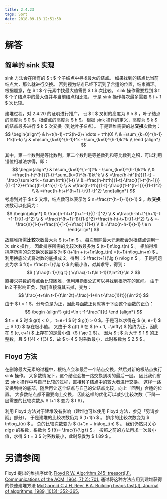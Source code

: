 ```yaml
---
title: 2.4.23
tags: Sort
date: 2018-09-18 12:51:50
---
```


# 解答

## 简单的 sink 实现

sink 方法会在所有的 $ t $ 个子结点中寻找最大的结点。
如果找到的结点比当前结点大，那么就进行交换。
否则视为结点已经下沉到了合适的位置，结束循环。
根据题意，在 $ t $ 个元素中找最大值需要 $ t $ 次比较。
sink 操作需要找到 $ t $ 个子结点中的最大值并与当前结点相比较。
于是 sink 操作每次最多需要 $ t + 1 $ 次比较。

建堆过程，对 2.4.20 的证明进行推广。
设 $ t $ 叉树的高度为 $ h $ ，叶子结点的高度为 $ 0 $，根结点的高度为 $ h $。
根据 sink 操作的定义，高度为 $ k $ 的结点最多进行 $ k $ 次交换（到达叶子结点）。
于是建堆需要的总**交换**次数为：
$$
\begin{align*}
& h+t(h-1)+t^2(h-2)+ \dots + t^h(0) \\
& =\sum_{k=0}^{h-1} t^k(h-k) \\
& =h\sum_{k=0}^{h-1}t^k - \sum_{k=0}^{h-1}kt^k \\
\end {align*}
$$

其中，第一个数列是等比数列，第二个数列是等差数列和等比数列之积，可以利用错位相减法求得，即：
$$
\begin{align*}
& h\sum_{k=0}^{h-1}t^k - \sum_{k=0}^{h-1}kt^k \\
& =\frac{h-ht^{h}}{1-t}-\sum_{k=0}^{h-1}kt^k \\
& =\frac{h-ht^{h}}{1-t} -\frac{\sum kt^k - t\sum kt^k}{1-t} \\
& =\frac{h-ht^h}{1-t}-\frac{t(1-t^{h-1})}{(1-t)^2}+\frac{(h-1)t^h}{1-t} \\
& =\frac{h-t^h}{1-t}-\frac{t(1-t^{h-1})}{(1-t)^2} \\
& =\frac{h-ht+t^{h+1}-t}{(1-t)^2}
\end{align*}
$$
考虑到对于 $ t $ 叉堆，结点数可以表示为 $ n=\frac{t^{h+1}-1}{t-1} $ 。故**交换**次数可以化简为：
$$
\begin{align*}
& \frac{h-ht+t^{h+1}-t}{(1-t)^2} \\
& =\frac{h-ht+t^{h+1}-t +1-1}{(1-t)^2} \\
& =\frac{t^{h+1}-1}{(1-t)^2}+\frac{h-ht-t+1}{(1-t)^2} \\
& =-\frac{n}{1-t}+\frac{h}{1-t}+\frac{1}{1-t} \\
& =\frac{n-h-1}{t-1} \le n
\end{align*}
$$

故建堆所需**比较**次数最大为 $ (t+1)n $ 。
每次删除最大元素都会对根结点调用一次 sink 操作，
因此排序所需的比较次数最多为 $ (t+1)n\log_t(n) $ 。
相加得堆排序所需的总交换次数最多为 $  (t+1)n + (t+1)n\log_t(n) =(t+1)(n\log_tn+n) $ 。
利用换底公式将对数的底换成 2，得到：$ \frac{t+1}{\lg t} n\log n $ 。
于是问题变为求 $ f(t)= \frac{t+1}{\lg t} $ 的最小值，对其求导，得到：
$$
( \frac{t+1}{\lg t} )'=\frac{-t+t\ln t-1}{t\ln^2t}·\ln 2
$$
直接求导数的零点会比较困难，但利用勘根公式可以寻找到根所在的区间。
由于 $\ln 2$ 不影响正负，我们直接将其去掉，变为：
$$
\frac{-t+t\ln t-1}{t\ln^2t}=\frac{-1+\ln t-\frac{1}{t}}{\ln^2t}
$$
由于 $ t > 1 $，分母总是为正，因此导函数正负就等于下面这个函数的正负：
$$
\begin {align*}
g(t)=\ln t -1-\frac{1}{t}
\end {align*}
$$
$ t = e $ 时 $ g(t) < 0 $，$ t=e+1 $ 时 $ g(t) > 0 $。于是可以求得在 $ (e, e+1) $ 上 $ f(t) $ 存在极小值。
又由于 $ g(t) $ 在 $ (e + 1, +\infty) $ 始终为正，因此在 $ (e, e+1) $ 上存在的是最小值（$ t \ge 2 $）。
因为 $ t $ 为大于 $ 1 $ 的正整数，且 $ f(4) < f(3) $，故 $ t=4 $ 时系数最小，此时系数为 $ 2.5 $ 。

## Floyd 方法

在删除最大元素的过程中，根结点会和最后一个结点交换，然后对新的根结点执行 sink 操作。
大多数情况下，这个结点会被一路交换到树的最后一层。
因此我们省去 sink 操作中与自己比较的过程，直接和子结点中的较大者进行交换。
这样一路交换到树的底部，随后再让这个结点与自己的父结点比较，向上「回到」合适的位置。
大多数结点都不需要向上交换，
因此这样的优化可以减少比较次数（下降一层需要的比较次数从 $ t+1 $ 变为 $ t $）。

利用 Floyd 方法对于建堆没有影响（建堆也可以使用 Floyd 方法，参见「另请参阅」部分）。
于是建堆的比较次数仍为 $ (t+1)n $ 。
排序的比较次数变为 $ tn\log_t(n) $ 。
总的比较次数变为 $ (t+1)n + tn\log_t(n) $ 。
我们仍然只关心 $n\lg n$ 的系数，系数为 $ f(t)= \frac{t}{\lg t} $ 。
按照之前的方法再求一次最小值，求得 $ t = 3 $ 时系数最小，此时系数为 $ 1.89 $ 。

# 另请参阅

Floyd 提出的堆排序优化
[Floyd R W. Algorithm 245: treesort[J]. Communications of the ACM, 1964, 7(12): 701.](https://dl.acm.org/citation.cfm?id=365103)
通过将这种方法应用到建堆获得的快速建堆方法
[McDiarmid C J H, Reed B A. Building heaps fast[J]. Journal of algorithms, 1989, 10(3): 352-365.](https://www.sciencedirect.com/science/article/pii/0196677489900333)
